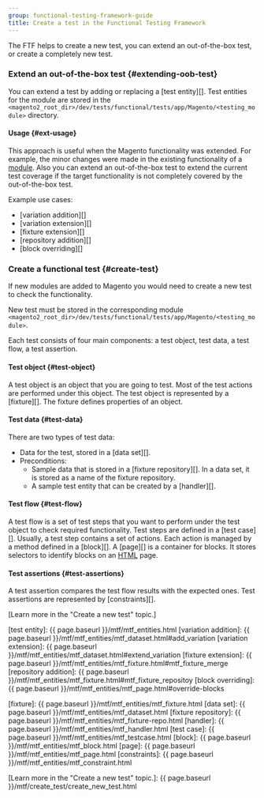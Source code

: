 ```yaml
---
group: functional-testing-framework-guide
title: Create a test in the Functional Testing Framework
---
```


The FTF helps to create a new test, you can extend an out-of-the-box test, or create a completely new test.

### Extend an out-of-the-box test {#extending-oob-test}

You can extend a test by adding or replacing a [test entity][]. Test entities for the module are stored in the `<magento2_root_dir>/dev/tests/functional/tests/app/Magento/<testing_module>` directory.

#### Usage {#ext-usage}

This approach is useful when the Magento functionality was extended. For example, the minor changes were made in the existing functionality of a [module](https://glossary.magento.com/module). Also you can extend an out-of-the-box test to extend the current test coverage if the target functionality is not completely covered by the out-of-the-box test.

Example use cases:

-  [variation addition][]
-  [variation extension][]
-  [fixture extension][]
-  [repository addition][]
-  [block overriding][]

### Create a functional test {#create-test}

If new modules are added to Magento you would need to create a new test to check the functionality.

New test must be stored in the corresponding module `<magento2_root_dir>/dev/tests/functional/tests/app/Magento/<testing_module>`.

Each test consists of four main components: a test object, test data, a test flow, a test assertion.

#### Test object {#test-object}

A test object is an object that you are going to test. Most of the test actions are performed under this object.
The test object is represented by a [fixture][].  The fixture defines properties of an object.

#### Test data {#test-data}

There are two types of test data:

-  Data for the test, stored in a [data set][].
-  Preconditions:
   -  Sample data that is stored in a [fixture repository][]. In a data set, it is stored as a name of the fixture repository.
   -  A sample test entity that can be created by a [handler][].

#### Test flow {#test-flow}

A test flow is a set of test steps that you want to perform under the test object to check required functionality. Test steps are defined in a [test case][]. Usually, a test step contains a set of actions. Each action is managed by a method defined in a [block][]. A [page][] is a container for blocks. It stores selectors to identify blocks on an [HTML](https://glossary.magento.com/html) page.

#### Test assertions {#test-assertions}

A test assertion compares the test flow results with the expected ones. Test assertions are represented by [constraints][].

[Learn more in the "Create a new test" topic.]

<!-- LINK DEFINITIONS -->

[test entity]: {{ page.baseurl }}/mtf/mtf_entities.html
[variation addition]: {{ page.baseurl }}/mtf/mtf_entities/mtf_dataset.html#add_variation
[variation extension]: {{ page.baseurl }}/mtf/mtf_entities/mtf_dataset.html#extend_variation
[fixture extension]: {{ page.baseurl }}/mtf/mtf_entities/mtf_fixture.html#mtf_fixture_merge
[repository addition]: {{ page.baseurl }}/mtf/mtf_entities/mtf_fixture.html#mtf_fixture_repositoy
[block overriding]: {{ page.baseurl }}/mtf/mtf_entities/mtf_page.html#override-blocks

[fixture]: {{ page.baseurl }}/mtf/mtf_entities/mtf_fixture.html
[data set]: {{ page.baseurl }}/mtf/mtf_entities/mtf_dataset.html
[fixture repository]: {{ page.baseurl }}/mtf/mtf_entities/mtf_fixture-repo.html
[handler]: {{ page.baseurl }}/mtf/mtf_entities/mtf_handler.html
[test case]: {{ page.baseurl }}/mtf/mtf_entities/mtf_testcase.html
[block]: {{ page.baseurl }}/mtf/mtf_entities/mtf_block.html
[page]: {{ page.baseurl }}/mtf/mtf_entities/mtf_page.html
[constraints]: {{ page.baseurl }}/mtf/mtf_entities/mtf_constraint.html

[Learn more in the "Create a new test" topic.]: {{ page.baseurl }}/mtf/create_test/create_new_test.html
